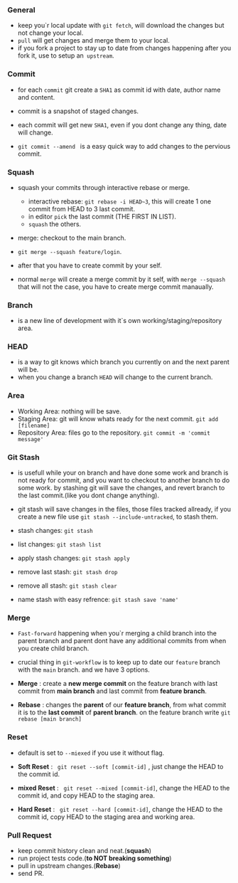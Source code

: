 
### General
- keep you`r local update with ```git fetch```, will download the changes but not change your local.
- ``pull`` will get changes and merge them to your local.
- if you fork a project to stay up to date from changes happening after you fork it, use to setup an`` upstream``.


### Commit
- for each ```commit``` git create a ```SHA1``` as commit id with date, author name and content.
- commit is a snapshot of staged changes.
- each commit will get new ```SHA1```, even if you dont change any thing, date will change.

- ```git commit --amend ``` is a easy quick way to add changes to the pervious commit.

### Squash
- squash your commits through interactive rebase or merge.
  - interactive rebase: ``git rebase -i HEAD~3``, this will create 1 one commit from HEAD to 3 last commit.
  - in editor ``pick`` the last commit (THE FIRST IN LIST).
  - ``squash`` the others.

- merge: checkout to the main branch.
-  ``git merge --squash feature/login``.
-  after that you have to create commit by your self.   

- normal ``merge`` will create a merge commit by it self, with ``merge --squash`` that will not the case, you have to create merge commit manaually.
### Branch
- is a new line of development with it`s own working/staging/repository area.

### HEAD
- is a way to git knows which branch you currently on and the next parent will be.
- when you change a branch ```HEAD``` will change to the current branch.

### Area
- Working Area: nothing will be save.
- Staging Area: git will know whats ready for the next commit. ```git add [filename]```
- Repository Area: files go to the repository. ```git commit -m 'commit message'```


### Git Stash
- is usefull while your on branch and have done some work and branch is not ready for commit, and you want to checkout to another branch to do some work. by stashing git will save the changes, and revert branch to the last commit.(like you dont change anything).

- git stash will save changes in the files, those files tracked allready, if you create a new file use ```git stash --include-untracked```, to stash them.

- stash changes: ```git stash```
- list changes: ```git stash list```
- apply stash changes: ```git stash apply```
- remove last stash: ```git stash drop```
- remove all stash: ```git stash clear```
- name stash with easy refrence: ```git stash save 'name'```

### Merge
- ```Fast-forward``` happening when you`r merging a child branch into the parent branch and parent dont have any additional commits from when you create child branch.

- crucial thing in ``git-workflow`` is to keep up to date our `feature` branch with the ``main`` branch. and we have 3 options.

- __Merge__ : create a __new merge commit__ on the feature branch with last commit from __main branch__ and last commit from __feature branch__.

- __Rebase__ : changes the __parent__ of our __feature branch__, from what commit it is to the __last commit__ of __parent branch__. on the feature branch write ```git rebase [main branch]```



### Reset
- default is set to ``--miexed`` if you use it without flag.
- __Soft Reset__ :  ``` git reset --soft [commit-id]``` , just change the HEAD to the commit id.
- __mixed Reset__ : ``` git reset --mixed [commit-id]```, change the HEAD to the commit id, and copy HEAD to the staging area.

- __Hard Reset__ : ``` git reset --hard [commit-id]```, change the HEAD to the commit id, copy HEAD to the staging area and working area.


### Pull Request
- keep commit history clean and neat.(__squash__)
- run project tests code.(__to NOT breaking something__)
- pull in upstream changes.(__Rebase__)
- send PR.
